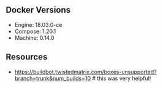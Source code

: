 ## Docker Versions
* Engine: 18.03.0-ce
* Compose: 1.20.1
* Machine: 0.14.0

## Resources
* https://buildbot.twistedmatrix.com/boxes-unsupported?branch=trunk&num_builds=10  # this was very helpful!